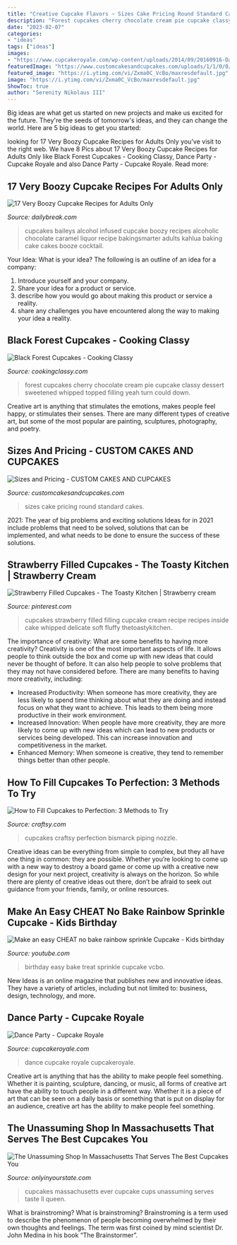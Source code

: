 ```yaml
---
title: "Creative Cupcake Flavors ~ Sizes Cake Pricing Round Standard Cakes"
description: "Forest cupcakes cherry chocolate cream pie cupcake classy dessert sweetened whipped topped filling yeah turn could down"
date: "2023-02-07"
categories:
- "ideas"
tags: ["ideas"]
images:
- "https://www.cupcakeroyale.com/wp-content/uploads/2014/09/20160916-Dance-Party-010.jpg"
featuredImage: "https://www.customcakesandcupcakes.com/uploads/1/1/0/0/110089879/img-4915_orig.jpg"
featured_image: "https://i.ytimg.com/vi/Zxma0C_VcBo/maxresdefault.jpg"
image: "https://i.ytimg.com/vi/Zxma0C_VcBo/maxresdefault.jpg"
ShowToc: true
author: "Serenity Nikolaus III"
---
```



Big ideas are what get us started on new projects and make us excited for the future. They're the seeds of tomorrow's ideas, and they can change the world. Here are 5 big ideas to get you started: 

	

		
looking for 17 Very Boozy Cupcake Recipes for Adults Only you've visit to the right web. We have 8 Pics about 17 Very Boozy Cupcake Recipes for Adults Only like Black Forest Cupcakes - Cooking Classy, Dance Party - Cupcake Royale and also Dance Party - Cupcake Royale. Read more:
		
    
## 17 Very Boozy Cupcake Recipes For Adults Only

<img loading=lazy src="https://s3.amazonaws.com/dailybreak_images_prod/865f250e-e7b2-4aca-aa72-1c13ebb6337a" onerror="this.onerror=null;this.src='https://tse2.mm.bing.net/th?id=OIP.HlRXGzpLtMBsjbY6MSCnPgHaLG&amp;pid=15.1';" alt="17 Very Boozy Cupcake Recipes for Adults Only">

_Source: dailybreak.com_

>cupcakes baileys alcohol infused cupcake boozy recipes alcoholic chocolate caramel liquor recipe bakingsmarter adults kahlua baking cake cakes booze cocktail. 

	

Your Idea: What is your idea?
The following is an outline of an idea for a company:
1. Introduce yourself and your company.
2. Share your idea for a product or service.
3. describe how you would go about making this product or service a reality.
4. share any challenges you have encountered along the way to making your idea a reality.

    
## Black Forest Cupcakes - Cooking Classy

<img loading=lazy src="https://www.cookingclassy.com/wp-content/uploads/2014/05/black-forest-cupcakes4-edit4+srgb..jpg" onerror="this.onerror=null;this.src='https://tse3.mm.bing.net/th?id=OIP.eEQ3LyFHqke5pzoRxljmhgHaLH&amp;pid=15.1';" alt="Black Forest Cupcakes - Cooking Classy">

_Source: cookingclassy.com_

>forest cupcakes cherry chocolate cream pie cupcake classy dessert sweetened whipped topped filling yeah turn could down. 

	

Creative art is anything that stimulates the emotions, makes people feel happy, or stimulates their senses. There are many different types of creative art, but some of the most popular are painting, sculptures, photography, and poetry.

    
## Sizes And Pricing - CUSTOM CAKES AND CUPCAKES

<img loading=lazy src="https://www.customcakesandcupcakes.com/uploads/1/1/0/0/110089879/img-4915_orig.jpg" onerror="this.onerror=null;this.src='https://tse1.mm.bing.net/th?id=OIP.cgcA-zryQzWTAuMwBoyc_wHaFj&amp;pid=15.1';" alt="Sizes and Pricing - CUSTOM CAKES AND CUPCAKES">

_Source: customcakesandcupcakes.com_

>sizes cake pricing round standard cakes. 

	

2021: The year of big problems and exciting solutions
Ideas for in 2021 include problems that need to be solved, solutions that can be implemented, and what needs to be done to ensure the success of these solutions.

    
## Strawberry Filled Cupcakes - The Toasty Kitchen | Strawberry Cream

<img loading=lazy src="https://i.pinimg.com/originals/cf/45/38/cf453868baa294121d91a0540f7ae46e.jpg" onerror="this.onerror=null;this.src='https://tse3.mm.bing.net/th?id=OIP.MzTN2w7SA3s6P1H_6M5EfgHaLH&amp;pid=15.1';" alt="Strawberry Filled Cupcakes - The Toasty Kitchen | Strawberry cream">

_Source: pinterest.com_

>cupcakes strawberry filled filling cupcake cream recipe recipes inside cake whipped delicate soft fluffy thetoastykitchen. 

	

The importance of creativity: What are some benefits to having more creativity?
Creativity is one of the most important aspects of life. It allows people to think outside the box and come up with new ideas that could never be thought of before. It can also help people to solve problems that they may not have considered before. There are many benefits to having more creativity, including: 
- Increased Productivity: When someone has more creativity, they are less likely to spend time thinking about what they are doing and instead focus on what they want to achieve. This leads to them being more productive in their work environment. 
- Increased Innovation: When people have more creativity, they are more likely to come up with new ideas which can lead to new products or services being developed. This can increase innovation and competitiveness in the market. 
- Enhanced Memory: When someone is creative, they tend to remember things better than other people.

    
## How To Fill Cupcakes To Perfection: 3 Methods To Try

<img loading=lazy src="https://d2culxnxbccemt.cloudfront.net/craft/content/uploads/a/general/wp-content/uploads/2015/11/how-to-fill-cupcakes-juniper-cakery-3.jpg" onerror="this.onerror=null;this.src='https://tse2.mm.bing.net/th?id=OIP.04pAIKk9UPUwrAaSVb-nfQHaLJ&amp;pid=15.1';" alt="How to Fill Cupcakes to Perfection: 3 Methods to Try">

_Source: craftsy.com_

>cupcakes craftsy perfection bismarck piping nozzle. 

	

Creative ideas can be everything from simple to complex, but they all have one thing in common: they are possible. Whether you’re looking to come up with a new way to destroy a board game or come up with a creative new design for your next project, creativity is always on the horizon. So while there are plenty of creative ideas out there, don’t be afraid to seek out guidance from your friends, family, or online resources.

    
## Make An Easy CHEAT No Bake Rainbow Sprinkle Cupcake - Kids Birthday

<img loading=lazy src="https://i.ytimg.com/vi/Zxma0C_VcBo/maxresdefault.jpg" onerror="this.onerror=null;this.src='https://tse3.mm.bing.net/th?id=OIP.jXU9zMNXqPiGYtXXscWDtgHaEK&amp;pid=15.1';" alt="Make an easy CHEAT no bake rainbow sprinkle Cupcake - Kids birthday">

_Source: youtube.com_

>birthday easy bake treat sprinkle cupcake vcbo. 

	

New Ideas is an online magazine that publishes new and innovative ideas. They have a variety of articles, including but not limited to: business, design, technology, and more.

    
## Dance Party - Cupcake Royale

<img loading=lazy src="https://www.cupcakeroyale.com/wp-content/uploads/2014/09/20160916-Dance-Party-010.jpg" onerror="this.onerror=null;this.src='https://tse2.mm.bing.net/th?id=OIP.-3x4SOxVtb52lYGk4C_vBAHaHa&amp;pid=15.1';" alt="Dance Party - Cupcake Royale">

_Source: cupcakeroyale.com_

>dance cupcake royale cupcakeroyale. 

	

Creative art is anything that has the ability to make people feel something. Whether it is painting, sculpture, dancing, or music, all forms of creative art have the ability to touch people in a different way. Whether it is a piece of art that can be seen on a daily basis or something that is put on display for an audience, creative art has the ability to make people feel something.

    
## The Unassuming Shop In Massachusetts That Serves The Best Cupcakes You

<img loading=lazy src="http://cdn.onlyinyourstate.com/wp-content/uploads/2017/10/22046862_1703700892988136_7271008781701336323_n-700x700.jpg" onerror="this.onerror=null;this.src='https://tse1.mm.bing.net/th?id=OIP.KvFFX6dk_bDCFQh_-rFtLQHaHa&amp;pid=15.1';" alt="The Unassuming Shop In Massachusetts That Serves The Best Cupcakes You">

_Source: onlyinyourstate.com_

>cupcakes massachusetts ever cupcake cups unassuming serves taste ll queen. 

	

What is brainstroming?
What is brainstroming? Brainstroming is a term used to describe the phenomenon of people becoming overwhelmed by their own thoughts and feelings. The term was first coined by mind scientist Dr. John Medina in his book “The Brainstormer”.


